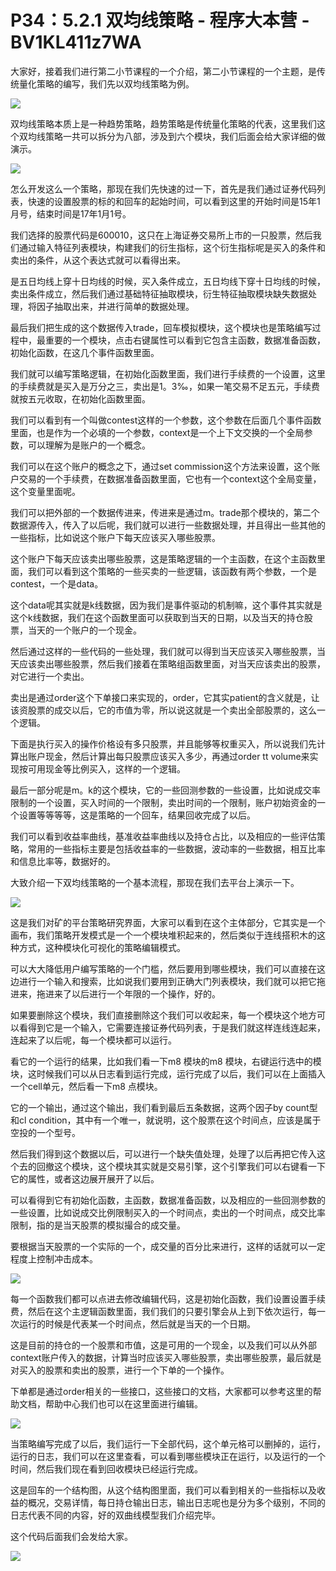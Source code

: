 # P34：5.2.1 双均线策略 - 程序大本营 - BV1KL411z7WA

大家好，接着我们进行第二小节课程的一个介绍，第二小节课程的一个主题，是传统量化策略的编写，我们先以双均线策略为例。



![](img/a4e0c190e4f4ab9478a343784a3632b4_1.png)

双均线策略本质上是一种趋势策略，趋势策略是传统量化策略的代表，这里我们这个双均线策略一共可以拆分为八部，涉及到六个模块，我们后面会给大家详细的做演示。



![](img/a4e0c190e4f4ab9478a343784a3632b4_3.png)

怎么开发这么一个策略，那现在我们先快速的过一下，首先是我们通过证券代码列表，快速的设置股票的标的和回车的起始时间，可以看到这里的开始时间是15年1月号，结束时间是17年1月1号。

我们选择的股票代码是600010，这只在上海证券交易所上市的一只股票，然后我们通过输入特征列表模块，构建我们的衍生指标，这个衍生指标呢是买入的条件和卖出的条件，从这个表达式就可以看得出来。

是五日均线上穿十日均线的时候，买入条件成立，五日均线下穿十日均线的时候，卖出条件成立，然后我们通过基础特征抽取模块，衍生特征抽取模块缺失数据处理，将因子抽取出来，并进行简单的数据处理。

最后我们把生成的这个数据传入trade，回车模拟模块，这个模块也是策略编写过程中，最重要的一个模块，点击右键属性可以看到它包含主函数，数据准备函数，初始化函数，在这几个事件函数里面。

我们就可以编写策略逻辑，在初始化函数里面，我们进行手续费的一个设置，这里的手续费就是买入是万分之三，卖出是1。3‰，如果一笔交易不足五元，手续费就按五元收取，在初始化函数里面。

我们可以看到有一个叫做contest这样的一个参数，这个参数在后面几个事件函数里面，也是作为一个必填的一个参数，context是一个上下文交换的一个全局参数，可以理解为是账户的一个概念。

我们可以在这个账户的概念之下，通过set commission这个方法来设置，这个账户交易的一个手续费，在数据准备函数里面，它也有一个context这个全局变量，这个变量里面呢。

我们可以把外部的一个数据传进来，传进来是通过m。trade那个模块的，第二个数据源传入，传入了以后呢，我们就可以进行一些数据处理，并且得出一些其他的一些指标，比如说这个账户下每天应该买入哪些股票。

这个账户下每天应该卖出哪些股票，这是策略逻辑的一个主函数，在这个主函数里面，我们可以看到这个策略的一些买卖的一些逻辑，该函数有两个参数，一个是contest，一个是data。

这个data呢其实就是k线数据，因为我们是事件驱动的机制嘛，这个事件其实就是这个k线数据，我们在这个函数里面可以获取到当天的日期，以及当天的持仓股票，当天的一个账户的一个现金。

然后通过这样的一些代码的一些处理，我们就可以得到当天应该买入哪些股票，当天应该卖出哪些股票，然后我们接着在策略组函数里面，对当天应该卖出的股票，对它进行一个卖出。

卖出是通过order这个下单接口来实现的，order，它其实patient的含义就是，让该资股票的成交以后，它的市值为零，所以说这就是一个卖出全部股票的，这么一个逻辑。

下面是执行买入的操作价格设有多只股票，并且能够等权重买入，所以说我们先计算出账户现金，然后计算出每只股票应该买入多少，再通过order tt volume来实现按可用现金等比例买入，这样的一个逻辑。

最后一部分呢是m。k的这个模块，它的一些回测参数的一些设置，比如说成交率限制的一个设置，买入时间的一个限制，卖出时间的一个限制，账户初始资金的一个设置等等等等，这是策略的一个回车，结果回收完成了以后。

我们可以看到收益率曲线，基准收益率曲线以及持仓占比，以及相应的一些评估策略，常用的一些指标主要是包括收益率的一些数据，波动率的一些数据，相互比率和信息比率等，数据好的。

大致介绍一下双均线策略的一个基本流程，那现在我们去平台上演示一下。

![](img/a4e0c190e4f4ab9478a343784a3632b4_5.png)

这是我们对矿的平台策略研究界面，大家可以看到在这个主体部分，它其实是一个画布，我们策略开发模式是一个一个模块堆积起来的，然后类似于连线搭积木的这种方式，这种模块化可视化的策略编辑模式。

可以大大降低用户编写策略的一个门槛，然后要用到哪些模块，我们可以直接在这边进行一个输入和搜索，比如说我们要用到正确大门列表模块，我们就可以把它拖进来，拖进来了以后进行一个年限的一个操作，好的。

如果要删除这个模块，我们直接删除这个我们可以收起来，每一个模块这个地方可以看得到它是一个输入，它需要连接证券代码列表，于是我们就这样连线连起来，连起来了以后呢，每一个模块都可以运行。

看它的一个运行的结果，比如我们看一下m8 模块的m8 模块，右键运行选中的模块，这时候我们可以从日志看到运行完成，运行完成了以后，我们可以在上面插入一个cell单元，然后看一下m8 点模块。

它的一个输出，通过这个输出，我们看到最后五条数据，这两个因子by count型和cl condition，其中有一个唯一，就说明，这个股票在这个时间点，应该是属于空投的一个型号。

然后我们得到这个数据以后，可以进行一个缺失值处理，处理了以后再把它传入这个去的回撤这个模块，这个模块其实就是交易引擎，这个引擎我们可以右键看一下它的属性，或者这边展开展开了以后。

可以看得到它有初始化函数，主函数，数据准备函数，以及相应的一些回测参数的一些设置，比如说成交比例限制买入的一个时间点，卖出的一个时间点，成交比率限制，指的是当天股票的模拟撮合的成交量。

要根据当天股票的一个实际的一个，成交量的百分比来进行，这样的话就可以一定程度上控制冲击成本。

![](img/a4e0c190e4f4ab9478a343784a3632b4_7.png)

每一个函数我们都可以点进去修改编辑代码，这是初始化函数，我们设置设置手续费，然后在这个主逻辑函数里面，我们我们的只要引擎会从上到下依次运行，每一次运行的时候是代表某一个时间点，然后就是当天的一个日期。

这是目前的持仓的一个股票和市值，这是可用的一个现金，以及我们可以从外部context账户传入的数据，计算当时应该买入哪些股票，卖出哪些股票，最后就是对买入的股票和卖出的股票，进行一个下单的一个操作。

下单都是通过order相关的一些接口，这些接口的文档，大家都可以参考这里的帮助文档，帮助中心我们也可以在这里面进行编辑。



![](img/a4e0c190e4f4ab9478a343784a3632b4_9.png)

当策略编写完成了以后，我们运行一下全部代码，这个单元格可以删掉的，运行，运行的日志，我们可以在这里查看，可以看到哪些模块正在运行，以及运行的一个时间，然后我们现在看到回收模块已经运行完成。

这是回车的一个结构图，从这个结构图里面，我们可以看到相关的一些指标以及收益的概况，交易详情，每日持仓输出日志，输出日志呢也是分为多个级别，不同的日志代表不同的内容，好的双曲线模型我们介绍完毕。

这个代码后面我们会发给大家。

![](img/a4e0c190e4f4ab9478a343784a3632b4_11.png)